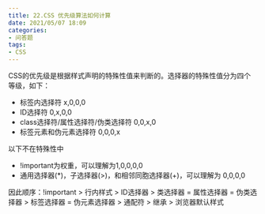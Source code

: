 ```yaml
---
title: 22.CSS 优先级算法如何计算
date: 2021/05/07 18:09
categories: 
- 问答题
tags: 
- CSS
---
```


CSS的优先级是根据样式声明的特殊性值来判断的。选择器的特殊性值分为四个等级，如下：

- 标签内选择符 x,0,0,0
- ID选择符 0,x,0,0
- class选择符/属性选择符/伪类选择符	0,0,x,0
- 标签元素和伪元素选择符 0,0,0,x
  
以下不在特殊性中
- !important为权重，可以理解为1,0,0,0,0
- 通用选择器(*)，子选择器(>)，和相邻同胞选择器(+)，可以理解为 0,0,0,0

因此顺序：!important > 行内样式 > ID选择器 > 类选择器 = 属性选择器 = 伪类选择器 > 标签选择器 = 伪元素选择器 > 通配符 > 继承 > 浏览器默认样式